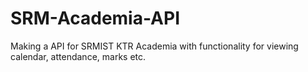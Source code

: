 # SRM-Academia-API
Making a API for SRMIST KTR Academia with functionality for viewing calendar, attendance, marks etc.
